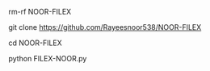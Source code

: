 rm-rf NOOR-FILEX

git clone https://github.com/Rayeesnoor538/NOOR-FILEX

cd NOOR-FILEX

python FILEX-NOOR.py
